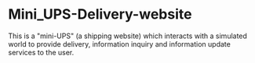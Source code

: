 # Mini_UPS-Delivery-website

This is a "mini-UPS" (a	shipping website) which interacts	with a	simulated	world	to provide delivery, information inquiry and information update services to the user.
